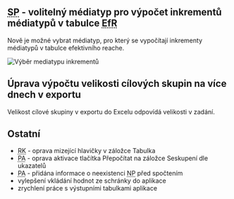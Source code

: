 ﻿---
categories: [fenix]
layout: fenix
---
## <abbr title="Strategický plán">SP</abbr> - volitelný médiatyp pro výpočet inkrementů médiatypů v tabulce <abbr title="Efektivní reach">EfR</abbr>
Nově je možné vybrat médiatyp, pro který se vypočítají inkrementy médiatypů v tabulce efektivního reache.

![Výběr mediatypu inkrementů]({{site.url}}/data/inkrementy_SP.png "Výběr mediatypu inkrementů")

## Úprava výpočtu velikosti cílových skupin na více dnech v exportu
Velikost cílové skupiny v exportu do Excelu odpovídá velikosti v zadání.


## Ostatní
<ul>
	<li><abbr title="Reachové křivky">RK</abbr> - oprava mizející hlavičky v záložce Tabulka</li>
	<li><abbr title="Postanalýza">PA</abbr> - oprava aktivace tlačítka Přepočítat na záložce Seskupení dle ukazatelů</li>
	<li><abbr title="Postanalýza">PA</abbr> - přidána informace o neexistenci <abbr title="Nákupní podmínky">NP</abbr> před spočtením</li>
	<li>vylepšení vkládání hodnot ze schránky do aplikace</li>
	<li>zrychlení práce s výstupními tabulkami aplikace</li>
</ul>
